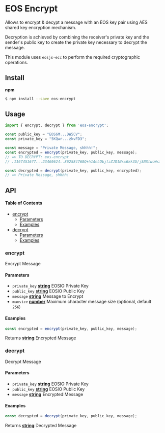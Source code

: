 # EOS Encrypt

Allows to encrypt & decypt a message with an EOS key pair using AES shared key encryption mechanism.

Decryption is achieved by combining the receiver's private key and the sender's public key to create the private key necessary to decrypt the message.

This module uses `eosjs-ecc` to perform the required cryptographic operations.

## Install

**npm**

```bash
$ npm install --save eos-encrypt
```

## Usage

```js
import { encrypt, decrypt } from 'eos-encrypt';

const public_key = "EOS6M...DW5CV";
const private_key = "5KQwr...zkvFD3";

const message = "Private Message, shhhh!";
const encrypted = encrypt(private_key, public_key, message);
// => TO DECRYPT: eos-encrypt
// .1167451677...23460624..862584768Q+h1AeLQbjfzZJD1Nsx6kk3U/jSNStwoWstz9uNCadw=

const decrypted = decrypt(private_key, public_key, encrypted);
// => Private Message, shhhh!
```

## API

<!-- Generated by documentation.js. Update this documentation by updating the source code. -->

#### Table of Contents

-   [encrypt](#encrypt)
    -   [Parameters](#parameters)
    -   [Examples](#examples)
-   [decrypt](#decrypt)
    -   [Parameters](#parameters-1)
    -   [Examples](#examples-1)

### encrypt

Encrypt Message

#### Parameters

-   `private_key` **[string](https://developer.mozilla.org/docs/Web/JavaScript/Reference/Global_Objects/String)** EOSIO Private Key
-   `public_key` **[string](https://developer.mozilla.org/docs/Web/JavaScript/Reference/Global_Objects/String)** EOSIO Public Key
-   `message` **[string](https://developer.mozilla.org/docs/Web/JavaScript/Reference/Global_Objects/String)** Message to Encrypt
-   `maxsize` **[number](https://developer.mozilla.org/docs/Web/JavaScript/Reference/Global_Objects/Number)** Maximum character message size (optional, default `256`)

#### Examples

```javascript
const encrypted = encrypt(private_key, public_key, message);
```

Returns **[string](https://developer.mozilla.org/docs/Web/JavaScript/Reference/Global_Objects/String)** Encrypted Message

### decrypt

Decrypt Message

#### Parameters

-   `private_key` **[string](https://developer.mozilla.org/docs/Web/JavaScript/Reference/Global_Objects/String)** EOSIO Private Key
-   `public_key` **[string](https://developer.mozilla.org/docs/Web/JavaScript/Reference/Global_Objects/String)** EOSIO Public Key
-   `message` **[string](https://developer.mozilla.org/docs/Web/JavaScript/Reference/Global_Objects/String)** Encrypted Message

#### Examples

```javascript
const decrypted = decrypt(private_key, public_key, message);
```

Returns **[string](https://developer.mozilla.org/docs/Web/JavaScript/Reference/Global_Objects/String)** Decrypted Message
